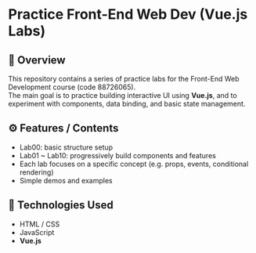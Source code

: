 # Practice Front-End Web Dev (Vue.js Labs)

## 📘 Overview
This repository contains a series of practice labs for the Front-End Web Development course (code 88726065).  
The main goal is to practice building interactive UI using **Vue.js**, and to experiment with components, data binding, and basic state management.

## ⚙️ Features / Contents
- Lab00: basic structure setup  
- Lab01 ~ Lab10: progressively build components and features  
- Each lab focuses on a specific concept (e.g. props, events, conditional rendering)  
- Simple demos and examples  

## 🧠 Technologies Used
- HTML / CSS  
- JavaScript  
- **Vue.js**  

